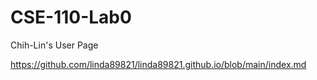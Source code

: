 # CSE-110-Lab0
Chih-Lin's User Page

https://github.com/linda89821/linda89821.github.io/blob/main/index.md
